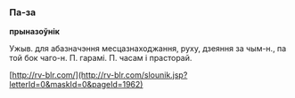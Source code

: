 ### Па-за
**прыназоўнік**

Ужыв. для абазначэння месцазнаходжання, руху, дзеяння за чым-н., па той бок чаго-н. П. гарамі. П. часам і прасторай.

<a rel="author">[http://rv-blr.com/](http://rv-blr.com/slounik.jsp?letterId=0&maskId=0&pageId=1962)</a>
